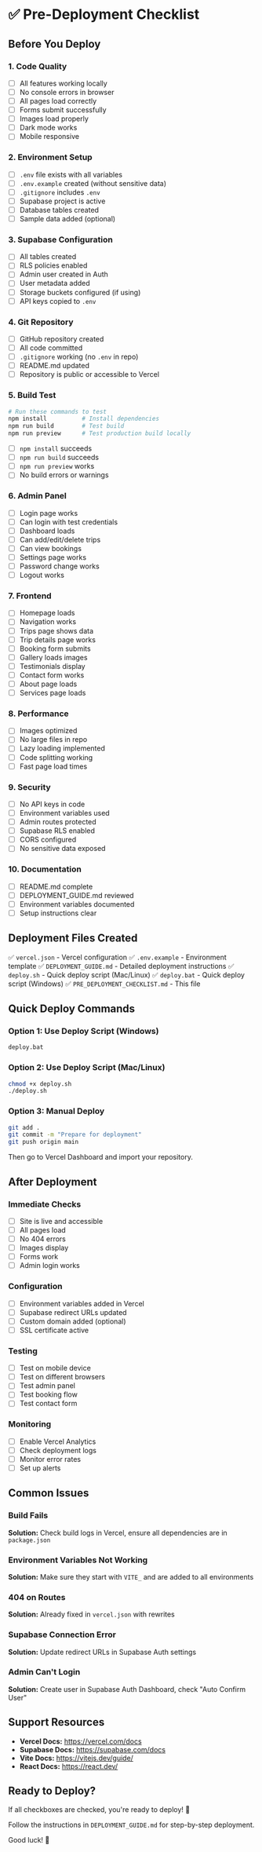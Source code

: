 # ✅ Pre-Deployment Checklist

## Before You Deploy

### 1. Code Quality
- [ ] All features working locally
- [ ] No console errors in browser
- [ ] All pages load correctly
- [ ] Forms submit successfully
- [ ] Images load properly
- [ ] Dark mode works
- [ ] Mobile responsive

### 2. Environment Setup
- [ ] `.env` file exists with all variables
- [ ] `.env.example` created (without sensitive data)
- [ ] `.gitignore` includes `.env`
- [ ] Supabase project is active
- [ ] Database tables created
- [ ] Sample data added (optional)

### 3. Supabase Configuration
- [ ] All tables created
- [ ] RLS policies enabled
- [ ] Admin user created in Auth
- [ ] User metadata added
- [ ] Storage buckets configured (if using)
- [ ] API keys copied to `.env`

### 4. Git Repository
- [ ] GitHub repository created
- [ ] All code committed
- [ ] `.gitignore` working (no `.env` in repo)
- [ ] README.md updated
- [ ] Repository is public or accessible to Vercel

### 5. Build Test
```bash
# Run these commands to test
npm install          # Install dependencies
npm run build        # Test build
npm run preview      # Test production build locally
```

- [ ] `npm install` succeeds
- [ ] `npm run build` succeeds
- [ ] `npm run preview` works
- [ ] No build errors or warnings

### 6. Admin Panel
- [ ] Login page works
- [ ] Can login with test credentials
- [ ] Dashboard loads
- [ ] Can add/edit/delete trips
- [ ] Can view bookings
- [ ] Settings page works
- [ ] Password change works
- [ ] Logout works

### 7. Frontend
- [ ] Homepage loads
- [ ] Navigation works
- [ ] Trips page shows data
- [ ] Trip details page works
- [ ] Booking form submits
- [ ] Gallery loads images
- [ ] Testimonials display
- [ ] Contact form works
- [ ] About page loads
- [ ] Services page loads

### 8. Performance
- [ ] Images optimized
- [ ] No large files in repo
- [ ] Lazy loading implemented
- [ ] Code splitting working
- [ ] Fast page load times

### 9. Security
- [ ] No API keys in code
- [ ] Environment variables used
- [ ] Admin routes protected
- [ ] Supabase RLS enabled
- [ ] CORS configured
- [ ] No sensitive data exposed

### 10. Documentation
- [ ] README.md complete
- [ ] DEPLOYMENT_GUIDE.md reviewed
- [ ] Environment variables documented
- [ ] Setup instructions clear

## Deployment Files Created

✅ `vercel.json` - Vercel configuration
✅ `.env.example` - Environment template
✅ `DEPLOYMENT_GUIDE.md` - Detailed deployment instructions
✅ `deploy.sh` - Quick deploy script (Mac/Linux)
✅ `deploy.bat` - Quick deploy script (Windows)
✅ `PRE_DEPLOYMENT_CHECKLIST.md` - This file

## Quick Deploy Commands

### Option 1: Use Deploy Script (Windows)
```bash
deploy.bat
```

### Option 2: Use Deploy Script (Mac/Linux)
```bash
chmod +x deploy.sh
./deploy.sh
```

### Option 3: Manual Deploy
```bash
git add .
git commit -m "Prepare for deployment"
git push origin main
```

Then go to Vercel Dashboard and import your repository.

## After Deployment

### Immediate Checks
- [ ] Site is live and accessible
- [ ] All pages load
- [ ] No 404 errors
- [ ] Images display
- [ ] Forms work
- [ ] Admin login works

### Configuration
- [ ] Environment variables added in Vercel
- [ ] Supabase redirect URLs updated
- [ ] Custom domain added (optional)
- [ ] SSL certificate active

### Testing
- [ ] Test on mobile device
- [ ] Test on different browsers
- [ ] Test admin panel
- [ ] Test booking flow
- [ ] Test contact form

### Monitoring
- [ ] Enable Vercel Analytics
- [ ] Check deployment logs
- [ ] Monitor error rates
- [ ] Set up alerts

## Common Issues

### Build Fails
**Solution:** Check build logs in Vercel, ensure all dependencies are in `package.json`

### Environment Variables Not Working
**Solution:** Make sure they start with `VITE_` and are added to all environments

### 404 on Routes
**Solution:** Already fixed in `vercel.json` with rewrites

### Supabase Connection Error
**Solution:** Update redirect URLs in Supabase Auth settings

### Admin Can't Login
**Solution:** Create user in Supabase Auth Dashboard, check "Auto Confirm User"

## Support Resources

- **Vercel Docs:** https://vercel.com/docs
- **Supabase Docs:** https://supabase.com/docs
- **Vite Docs:** https://vitejs.dev/guide/
- **React Docs:** https://react.dev/

## Ready to Deploy?

If all checkboxes are checked, you're ready to deploy! 🚀

Follow the instructions in `DEPLOYMENT_GUIDE.md` for step-by-step deployment.

Good luck! 🎉
